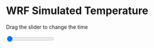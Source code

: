<h1>WRF Simulated Temperature</h1>
<p>Drag the slider to change the time</p>

<div class="slidecontainer">
<input oninput='setImage(this)' class="slider" type="range" min="0" max="31" value="0" step="1" />
<img id='img'/>
</div>

<script>
var img = document.getElementById('img');
var img_array = ['/assets/images/wrf/t_wrfout_d01_2020-03-11_12:00:00.png',
'/assets/images/wrf/t_wrfout_d01_2020-03-11_13:00:00.png',
'/assets/images/wrf/t_wrfout_d01_2020-03-11_14:00:00.png',
'/assets/images/wrf/t_wrfout_d01_2020-03-11_15:00:00.png',
'/assets/images/wrf/t_wrfout_d01_2020-03-11_16:00:00.png',
'/assets/images/wrf/t_wrfout_d01_2020-03-11_17:00:00.png',
'/assets/images/wrf/t_wrfout_d01_2020-03-11_18:00:00.png',
'/assets/images/wrf/t_wrfout_d01_2020-03-11_19:00:00.png',
'/assets/images/wrf/t_wrfout_d01_2020-03-11_20:00:00.png',
'/assets/images/wrf/t_wrfout_d01_2020-03-11_21:00:00.png',
'/assets/images/wrf/t_wrfout_d01_2020-03-11_22:00:00.png',
'/assets/images/wrf/t_wrfout_d01_2020-03-11_23:00:00.png',
'/assets/images/wrf/t_wrfout_d01_2020-03-12_00:00:00.png',
'/assets/images/wrf/t_wrfout_d01_2020-03-12_01:00:00.png',
'/assets/images/wrf/t_wrfout_d01_2020-03-12_02:00:00.png',
'/assets/images/wrf/t_wrfout_d01_2020-03-12_03:00:00.png',
'/assets/images/wrf/t_wrfout_d01_2020-03-12_04:00:00.png',
'/assets/images/wrf/t_wrfout_d01_2020-03-12_05:00:00.png',
'/assets/images/wrf/t_wrfout_d01_2020-03-12_06:00:00.png',
'/assets/images/wrf/t_wrfout_d01_2020-03-12_07:00:00.png',
'/assets/images/wrf/t_wrfout_d01_2020-03-12_08:00:00.png',
'/assets/images/wrf/t_wrfout_d01_2020-03-12_09:00:00.png',
'/assets/images/wrf/t_wrfout_d01_2020-03-12_10:00:00.png',
'/assets/images/wrf/t_wrfout_d01_2020-03-12_11:00:00.png',
'/assets/images/wrf/t_wrfout_d01_2020-03-12_12:00:00.png',
'/assets/images/wrf/t_wrfout_d01_2020-03-12_13:00:00.png',
'/assets/images/wrf/t_wrfout_d01_2020-03-12_14:00:00.png',
'/assets/images/wrf/t_wrfout_d01_2020-03-12_15:00:00.png',
'/assets/images/wrf/t_wrfout_d01_2020-03-12_16:00:00.png',
'/assets/images/wrf/t_wrfout_d01_2020-03-12_17:00:00.png',
'/assets/images/wrf/t_wrfout_d01_2020-03-12_18:00:00.png',];
function setImage(obj)
{
        var value = obj.value;
        img.src = img_array[value];

}
</script>
